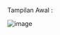 Tampilan Awal :

![image](https://user-images.githubusercontent.com/6265553/119345063-9e460b80-bcc2-11eb-95db-e91fdab278b6.png)
